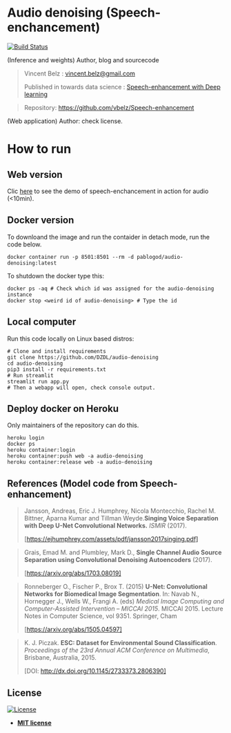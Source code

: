 # Audio denoising (Speech-enchancement)

[![Build Status](https://travis-ci.com/vbelz/Speech-enhancement.svg?branch=master)](https://travis-ci.com/vbelz/Speech-enhancement)


(Inference and weights) Author, blog and sourcecode
>Vincent Belz : vincent.belz@gmail.com
>
>Published in towards data science : [Speech-enhancement with Deep learning](https://towardsdatascience.com/speech-enhancement-with-deep-learning-36a1991d3d8d)

> Repository: https://github.com/vbelz/Speech-enhancement

(Web application) Author: check license.

# How to run 

## Web version

Clic [here](https://audio-denoising.herokuapp.com/) to see the demo of speech-enchancement in action for audio (<10min).

## Docker version

To downloand the image and run the contaider in detach mode, run the code below.

```
docker container run -p 8501:8501 --rm -d pablogod/audio-denoising:latest
```
To shutdown the docker type this:

```
docker ps -aq # Check which id was assigned for the audio-denoising instance
docker stop <weird id of audio-denoising> # Type the id
```

## Local computer

Run this code locally on Linux based distros:
```
# Clone and install requirements
git clone https://github.com/DZDL/audio-denoising
cd audio-denoising
pip3 install -r requirements.txt
# Run streamlit
streamlit run app.py
# Then a webapp will open, check console output.
```

## Deploy docker on Heroku

Only maintainers of the repository can do this.
```
heroku login
docker ps
heroku container:login
heroku container:push web -a audio-denoising
heroku container:release web -a audio-denoising
```

## References (Model code from Speech-enhancement)

>Jansson, Andreas, Eric J. Humphrey, Nicola Montecchio, Rachel M. Bittner, Aparna Kumar and Tillman Weyde.**Singing Voice Separation with Deep U-Net Convolutional Networks.** *ISMIR* (2017).
>
>[https://ejhumphrey.com/assets/pdf/jansson2017singing.pdf]

>Grais, Emad M. and Plumbley, Mark D., **Single Channel Audio Source Separation using Convolutional Denoising Autoencoders** (2017).
>
>[https://arxiv.org/abs/1703.08019]

>Ronneberger O., Fischer P., Brox T. (2015) **U-Net: Convolutional Networks for Biomedical Image Segmentation**. In: Navab N., Hornegger J., Wells W., Frangi A. (eds) *Medical Image Computing and Computer-Assisted Intervention – MICCAI 2015*. MICCAI 2015. Lecture Notes in Computer Science, vol 9351. Springer, Cham
>
>[https://arxiv.org/abs/1505.04597]

> K. J. Piczak. **ESC: Dataset for Environmental Sound Classification**. *Proceedings of the 23rd Annual ACM Conference on Multimedia*, Brisbane, Australia, 2015.
>
> [DOI: http://dx.doi.org/10.1145/2733373.2806390]

## License

[![License](http://img.shields.io/:license-mit-blue.svg?style=flat-square)](http://badges.mit-license.org)

- **[MIT license](http://opensource.org/licenses/mit-license.php)**
